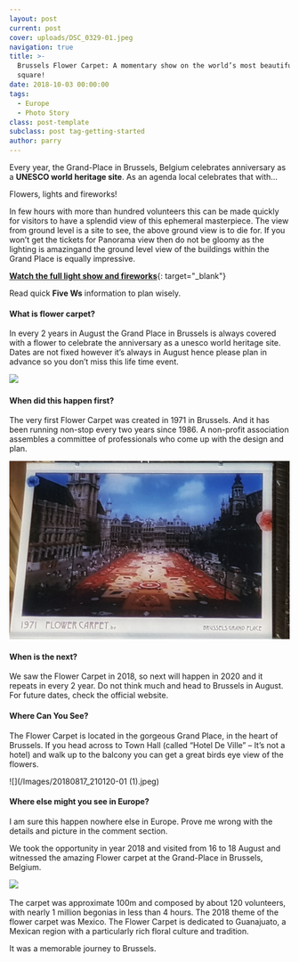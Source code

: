 ```yaml
---
layout: post
current: post
cover: uploads/DSC_0329-01.jpeg
navigation: true
title: >-
  Brussels Flower Carpet: A momentary show on the world’s most beautiful central
  square!
date: 2018-10-03 00:00:00
tags:
  - Europe
  - Photo Story
class: post-template
subclass: post tag-getting-started
author: parry
---
```


Every year, the Grand-Place in Brussels, Belgium celebrates anniversary as a&nbsp;**UNESCO world heritage site**. As an agenda local celebrates that with…

Flowers, lights and fireworks!

In few hours with more than hundred volunteers this can be made quickly for visitors to have a splendid view of this ephemeral masterpiece. The view from ground level is a site to see, the above ground view is to die for. If you won’t get the tickets for Panorama view then do not be gloomy as the lighting is amazingand the ground level view of the buildings within the Grand Place is equally impressive.

[**Watch the full light show and fireworks**](https://www.youtube.com/watch?v=F9wPN-2RTrc&amp;t=25s){: target="_blank"}

Read quick&nbsp;**Five Ws**&nbsp;information to plan wisely.

#### What is flower carpet?

In every 2 years in August the Grand Place in Brussels is always covered with a flower to celebrate the anniversary as a unesco world heritage site. Dates are not fixed however it’s always in August hence please plan in advance so you don’t miss this life time event.

![](/Images/DSC_0329-01.jpeg)

#### When did this happen first?

The very first Flower Carpet was created in 1971 in Brussels. And it has been running non-stop every two years since 1986. A non-profit association assembles a committee of professionals who come up with the design and plan.&nbsp;

![](/Images/20180816_225830-01.jpeg)

#### When is the next?

We saw the Flower Carpet in 2018, so next will happen in 2020 and it repeats in every 2 year. Do not think much and head to Brussels in August. For future dates, check the official website.

#### **Where Can You See?**

The Flower Carpet is located in the gorgeous Grand Place, in the heart of Brussels. If you head across to Town Hall (called “Hotel De Ville” – It’s not a hotel) and walk up to the balcony you can get a great birds eye view of the flowers.

![](/Images/20180817_210120-01 &#40;1&#41;.jpeg)

#### Where else might you see in Europe?

I am sure this happen nowhere else in Europe. Prove me wrong with the details and picture in the comment section.

We took the opportunity in year 2018 and visited from 16 to 18 August and witnessed the amazing Flower carpet at the Grand-Place in Brussels, Belgium.

![](/Images/DSC_0332-01.jpeg)

The carpet was approximate 100m and composed by about 120 volunteers, with nearly 1 million begonias in less than 4 hours. The 2018 theme of the flower carpet was Mexico. The Flower Carpet is dedicated to Guanajuato, a Mexican region with a particularly rich floral culture and tradition.&nbsp;

It was a memorable journey to Brussels.&nbsp;